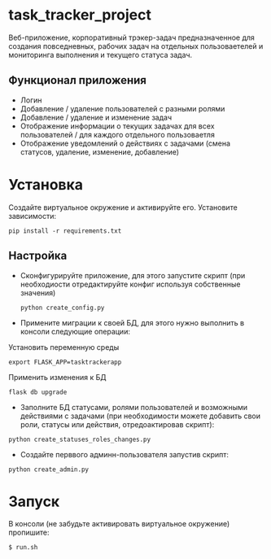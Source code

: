 task_tracker_project
======================

Веб-приложение, корпоративный трэкер-задач предназначенное для создания повседневных, рабочих задач на отдельных пользоваетелей и мониторинга выполнения и текущего статуса задач. 


Функционал приложения
---------------------
- Логин
- Добавление / удаление пользователей с разными ролями
- Добавление / удаление и изменение задач
- Отображение информации о текущих задачах для всех пользователей / для каждого отдельного пользоваетля
- Отображение уведомлений о действиях с задачами (смена статусов, удаление, изменение, добавление)

Установка
==========
Создайте виртуальное окружение и активируйте его. Установите зависимости:

   `pip install -r requirements.txt`


Настройка
---------
- Cконфигурируйте приложение, для этого запустите скрипт (при необходиости отредактируйте конфиг используя собственные значения)

   `python create_config.py`
 
- Примените миграции к своей БД, для этого нужно выполнить в консоли следующие операции:

Установить переменную среды

 `export FLASK_APP=tasktrackerapp`


Применить изменения к БД

 `flask db upgrade`


- Заполните БД статусами, ролями пользователей и возможными действиями с задачами (при необходимости можете добавить свои роли, статусы или действия, отредоактировав скрипт):


`python create_statuses_roles_changes.py`


- Создайте перввого админн-пользователя запустив скрипт: 

 `python create_admin.py`

Запуск
=======
В консоли (не забудьте активировать виртуальное окружение) пропишите:


    $ run.sh 
    


